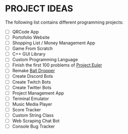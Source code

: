PROJECT IDEAS
=============

The following list contains different programming projects:
- [ ] QRCode App
- [ ] Portofolio Website
- [ ] Shopping List / Money Management App
- [ ] Game From Scratch
- [ ] C++ GUI Library
- [ ] Custom Programming Language
- [ ] Finish the first 100 problems of [Project Euler](https://projecteuler.net/)
- [ ] Remake [Ball Dropper](https://play.google.com/store/apps/details?id=com.Novaminis.BallDropper)
- [ ] Create Discord Bots
- [ ] Create Twitch Bots
- [ ] Create Twitter Bots
- [ ] Project Management App
- [ ] Terminal Emulator
- [ ] Music Media Player
- [ ] Score Tracker
- [ ] Custom String Class
- [ ] Web Scraping Chat Bot
- [ ] Console Bug Tracker